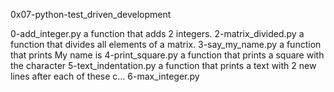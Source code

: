 0x07-python-test_driven_development

0-add_integer.py
a function that adds 2 integers.
2-matrix_divided.py
a function that divides all elements of a matrix.
3-say_my_name.py
a function that prints My name is <first name> <last name>
4-print_square.py
a function that prints a square with the character 
5-text_indentation.py
a function that prints a text with 2 new lines after each of these c…
6-max_integer.py
